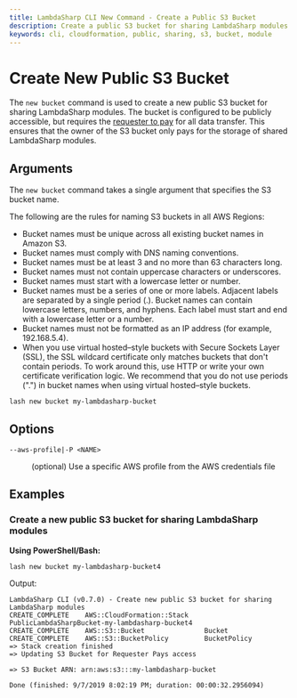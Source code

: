 ```yaml
---
title: LambdaSharp CLI New Command - Create a Public S3 Bucket
description: Create a public S3 bucket for sharing LambdaSharp modules
keywords: cli, cloudformation, public, sharing, s3, bucket, module
---
```

# Create New Public S3 Bucket

The `new bucket` command is used to create a new public S3 bucket for sharing LambdaSharp modules. The bucket is configured to be publicly accessible, but requires the [requester to pay](https://docs.aws.amazon.com/AmazonS3/latest/dev/RequesterPaysBuckets.html) for all data transfer. This ensures that the owner of the S3 bucket only pays for the storage of shared LambdaSharp modules.

## Arguments

The `new bucket` command takes a single argument that specifies the S3 bucket name.

The following are the rules for naming S3 buckets in all AWS Regions:
* Bucket names must be unique across all existing bucket names in Amazon S3.
* Bucket names must comply with DNS naming conventions.
* Bucket names must be at least 3 and no more than 63 characters long.
* Bucket names must not contain uppercase characters or underscores.
* Bucket names must start with a lowercase letter or number.
* Bucket names must be a series of one or more labels. Adjacent labels are separated by a single period (.). Bucket names can contain lowercase letters, numbers, and hyphens. Each label must start and end with a lowercase letter or a number.
* Bucket names must not be formatted as an IP address (for example, 192.168.5.4).
* When you use virtual hosted–style buckets with Secure Sockets Layer (SSL), the SSL wildcard certificate only matches buckets that don't contain periods. To work around this, use HTTP or write your own certificate verification logic. We recommend that you do not use periods (".") in bucket names when using virtual hosted–style buckets.

```bash
lash new bucket my-lambdasharp-bucket
```

## Options

<dl>

<dt><code>--aws-profile|-P &lt;NAME&gt;</code></dt>
<dd>

(optional) Use a specific AWS profile from the AWS credentials file
</dd>

</dl>

## Examples

### Create a new public S3 bucket for sharing LambdaSharp modules

__Using PowerShell/Bash:__
```bash
lash new bucket my-lambdasharp-bucket4
```

Output:
```
LambdaSharp CLI (v0.7.0) - Create new public S3 bucket for sharing LambdaSharp modules
CREATE_COMPLETE    AWS::CloudFormation::Stack    PublicLambdaSharpBucket-my-lambdasharp-bucket4
CREATE_COMPLETE    AWS::S3::Bucket               Bucket
CREATE_COMPLETE    AWS::S3::BucketPolicy         BucketPolicy
=> Stack creation finished
=> Updating S3 Bucket for Requester Pays access

=> S3 Bucket ARN: arn:aws:s3:::my-lambdasharp-bucket

Done (finished: 9/7/2019 8:02:19 PM; duration: 00:00:32.2956094)
```
